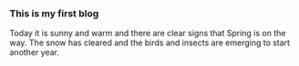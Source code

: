 ### This is my first blog

Today it is sunny and warm and there are clear signs that Spring is on the way.
The snow has cleared and the birds and insects are emerging to start another year.
